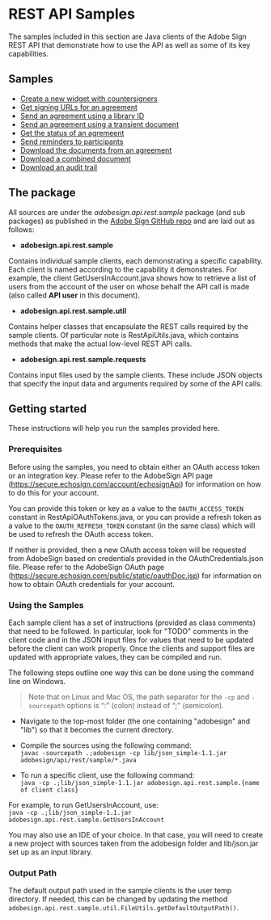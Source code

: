 # REST API Samples

The samples included in this section are Java clients of the Adobe Sign REST API that demonstrate how to use the API as well as some of its key capabilities.

## Samples
- [Create a new widget with countersigners](samples/create_new_widget.md)
- [Get signing URLs for an agreement](samples/get_signing_url.md)
- [Send an agreement using a library ID](samples/send_using_library_doc.md)   
- [Send an agreement using a transient document](samples/send_using_transient_doc.md)
- [Get the status of an agremeent](samples/get_agreement_status.md)
- [Send reminders to participants](samples/send_reminders.md)
- [Download the documents from an agreement](samples/download_documents.md)
- [Download a combined document](samples/download_combined_doc.md)
- [Download an audit trail](samples/download_audit_trail.md)

## The package
All sources are under the *adobesign.api.rest.sample* package (and sub packages) as published in the [Adobe Sign GitHub repo](https://github.com/adobe-sign) and are laid out as follows:

* **adobesign.api.rest.sample**

Contains individual sample clients, each demonstrating a specific capability. Each client is named according to the capability it demonstrates. For example, the client GetUsersInAccount.java shows how to retrieve a list of users from the account of the user on whose behalf the API call is made (also called **API user** in this document).

* **adobesign.api.rest.sample.util**

Contains helper classes that encapsulate the REST calls required by the sample clients. Of particular note is RestApiUtils.java, which contains methods that make the actual low-level REST API calls.

* **adobesign.api.rest.sample.requests**

Contains input files used by the sample clients. These include JSON objects that specify the input data and arguments required by some of the API calls.

## Getting started

These instructions will help you run the samples provided here.

### Prerequisites

Before using the samples, you need to obtain either an OAuth access token or an integration key. Please refer to the AdobeSign API page (https://secure.echosign.com/account/echosignApi) for information on how to do this for your account.

You can provide this token or key as a value to the `OAUTH_ACCESS_TOKEN` constant in RestApiOAuthTokens.java, or you can provide a refresh token as a value to the `OAUTH_REFRESH_TOKEN` constant (in the same class) which will be used to refresh the OAuth access token.

If neither is provided, then a new OAuth access token will be requested from AdobeSign based on credentials provided in the OAuthCredentials.json file.
Please refer to the AdobeSign OAuth page (https://secure.echosign.com/public/static/oauthDoc.jsp) for information on how to obtain OAuth credentials for your account.

### Using the Samples

Each sample client has a set of instructions (provided as class comments) that need to be followed. In particular, look for "TODO" comments in the client code and in  the JSON input files for values that need to be updated before the client can work properly. Once the clients and support files are updated with appropriate values, they can be compiled and run. 

The following steps outline one way this can be done using the command line on Windows.

>Note that on Linux and Mac OS, the path separator for the  `-cp` and `-sourcepath` options is &ldquo;:&rdquo; (colon) instead of &ldquo;;&rdquo; (semicolon).

- Navigate to the top-most folder (the one containing "adobesign" and "lib") so that it becomes the current directory.

- Compile the sources using the following command:  
    `javac -sourcepath .;adobesign -cp lib/json_simple-1.1.jar adobesign/api/rest/sample/*.java`

- To run a specific client, use the following command:  
    `java -cp .;lib/json_simple-1.1.jar adobesign.api.rest.sample.{name of client class}`

For example, to run GetUsersInAccount, use:  
    `java -cp .;lib/json_simple-1.1.jar adobesign.api.rest.sample.GetUsersInAccount`

You may also use an IDE of your choice. In that case, you will need to create a new project with sources taken from the adobesign folder and lib/json.jar set up as an input library.


### Output Path

The default output path used in the sample clients is the user temp directory. If needed, this can be changed by updating the method `adobesign.api.rest.sample.util.FileUtils.getDefaultOutputPath()`.